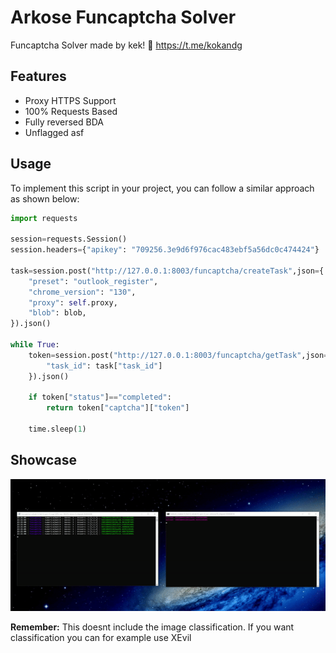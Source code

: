 # Arkose Funcaptcha Solver

Funcaptcha Solver made by kek! 🚀
https://t.me/kokandg

## Features
- Proxy HTTPS Support
- 100% Requests Based
- Fully reversed BDA
- Unflagged asf

## Usage

To implement this script in your project, you can follow a similar approach as shown below:

```python
import requests

session=requests.Session()
session.headers={"apikey": "709256.3e9d6f976cac483ebf5a56dc0c474424"}

task=session.post("http://127.0.0.1:8003/funcaptcha/createTask",json={
    "preset": "outlook_register",
    "chrome_version": "130",
    "proxy": self.proxy,
    "blob": blob,
}).json()

while True:
    token=session.post("http://127.0.0.1:8003/funcaptcha/getTask",json={
        "task_id": task["task_id"]
    }).json()

    if token["status"]=="completed":
        return token["captcha"]["token"]

    time.sleep(1)
```

## Showcase

![Showcase](Showcase.gif)

**Remember:** This doesnt include the image classification. If you want classification you can for example use XEvil
